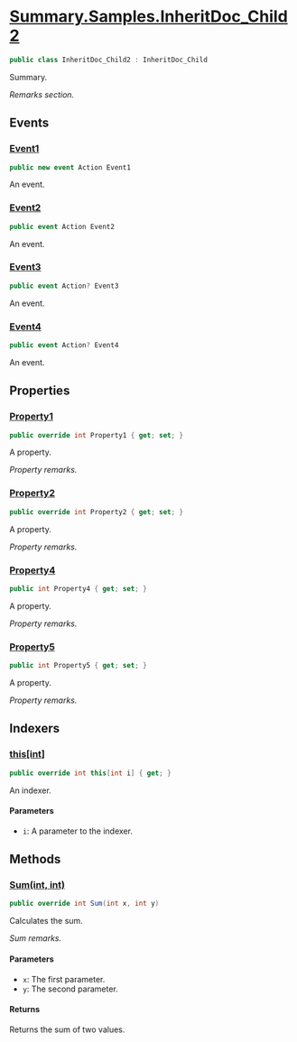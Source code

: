 # [Summary.Samples.InheritDoc_Child2](../src/Core/Samples/InheritDocSample.cs#L105)
```cs
public class InheritDoc_Child2 : InheritDoc_Child
```

Summary.

_Remarks section._

## Events
### [Event1](../src/Core/Samples/InheritDocSample.cs#L123)
```cs
public new event Action Event1
```

An event.

### [Event2](../src/Core/Samples/InheritDocSample.cs#L126)
```cs
public event Action Event2
```

An event.

### [Event3](../src/Core/Samples/InheritDocSample.cs#L129)
```cs
public event Action? Event3
```

An event.

### [Event4](../src/Core/Samples/InheritDocSample.cs#L129)
```cs
public event Action? Event4
```

An event.

## Properties
### [Property1](../src/Core/Samples/InheritDocSample.cs#L108)
```cs
public override int Property1 { get; set; }
```

A property.

_Property remarks._

### [Property2](../src/Core/Samples/InheritDocSample.cs#L111)
```cs
public override int Property2 { get; set; }
```

A property.

_Property remarks._

### [Property4](../src/Core/Samples/InheritDocSample.cs#L114)
```cs
public int Property4 { get; set; }
```

A property.

_Property remarks._

### [Property5](../src/Core/Samples/InheritDocSample.cs#L117)
```cs
public int Property5 { get; set; }
```

A property.

_Property remarks._

## Indexers
### [this[int]](../src/Core/Samples/InheritDocSample.cs#L120)
```cs
public override int this[int i] { get; }
```

An indexer.

#### Parameters
- `i`: A parameter to the indexer.

## Methods
### [Sum(int, int)](../src/Core/Samples/InheritDocSample.cs#L135)
```cs
public override int Sum(int x, int y)
```

Calculates the sum.

_Sum remarks._

#### Parameters
- `x`: The first parameter.
- `y`: The second parameter.

#### Returns
Returns the sum of two values.


